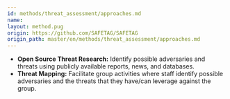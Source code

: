 ```yaml
---
id: methods/threat_assessment/approaches.md
name: 
layout: method.pug
origin: https://github.com/SAFETAG/SAFETAG
origin_path: master/en/methods/threat_assessment/approaches.md
---
```


* **Open Source Threat Research:** Identify possible adversaries and threats using publicly available reports, news, and databases.
* **Threat Mapping:**  Facilitate group activities where staff identify possible adversaries and the threats that they have/can leverage against the group.


